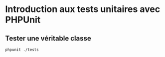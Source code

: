 # Introduction aux tests unitaires avec PHPUnit

## Tester une véritable classe

```
phpunit ./tests
```
